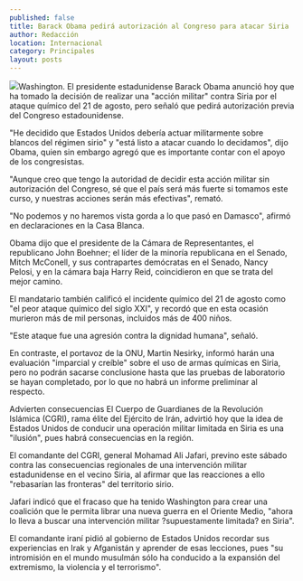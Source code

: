 ```yaml
---
published: false
title: Barack Obama pedirá autorización al Congreso para atacar Siria
author: Redacción
location: Internacional
category: Principales
layout: posts
---
```


![](http://i.imgur.com/EIwDToQm.jpg)Washington. El presidente estadunidense Barack Obama anunció hoy que ha tomado la decisión de realizar una "acción militar" contra Siria por el ataque químico del 21 de agosto, pero señaló que pedirá autorización previa del Congreso estadounidense.

"He decidido que Estados Unidos debería actuar militarmente sobre blancos
del régimen sirio" y "está listo a atacar cuando lo decidamos", dijo Obama, quien sin embargo agregó que es importante contar con el apoyo de
los congresistas.

"Aunque creo que tengo la autoridad de decidir esta acción militar sin autorización del Congreso, sé que el país será más fuerte si tomamos este curso, y nuestras acciones serán más efectivas", remató.

"No podemos y no haremos vista gorda a lo que pasó en Damasco", afirmó en declaraciones en la Casa Blanca.

Obama dijo que el presidente de la Cámara de Representantes, el republicano John Boehner; el líder de la minoría republicana en el Senado, Mitch McConell, y sus contrapartes demócratas en el Senado, Nancy Pelosi, y en la cámara baja Harry Reid, coincidieron en que se trata del mejor camino.

El mandatario también calificó el incidente químico del 21 de agosto como "el peor ataque químico del siglo XXI", y recordó que en esta ocasión murieron más de mil personas, incluidos más de 400 niños.

"Este ataque fue una agresión contra la dignidad humana", señaló.

En contraste, el portavoz de la ONU, Martin Nesirky, informó harán una evaluación "imparcial y creíble" sobre el uso de armas químicas en Siria, pero no podrán sacarse conclusione hasta que las pruebas de laboratorio se hayan completado, por lo que no habrá un informe preliminar al respecto.

Advierten consecuencias
El Cuerpo de Guardianes de la Revolución Islámica (CGRI), rama élite del Ejército de Irán, advirtió hoy que la idea de Estados Unidos de conducir una operación militar limitada en Siria es una "ilusión", pues habrá consecuencias en la región.

El comandante del CGRI, general Mohamad Ali Jafari, previno este sábado contra las consecuencias regionales de una intervención militar estadunidense en el vecino Siria, al afirmar que las reacciones a ello "rebasarían las fronteras" del territorio sirio.

Jafari indicó que el fracaso que ha tenido Washington para crear una coalición que le permita librar una nueva guerra en el Oriente Medio, "ahora lo lleva a buscar una intervención militar ?supuestamente limitada? en Siria".

El comandante iraní pidió al gobierno de Estados Unidos recordar sus experiencias en Irak y Afganistán y aprender de esas lecciones, pues "su intromisión en el mundo musulmán sólo ha conducido a la expansión del extremismo, la violencia y el terrorismo".
